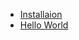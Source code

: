 * [Installaion](/Basics/ "Installation Guide")
* [Hello World](/Basics/Hello-World/ "Hello World   | Flutter")